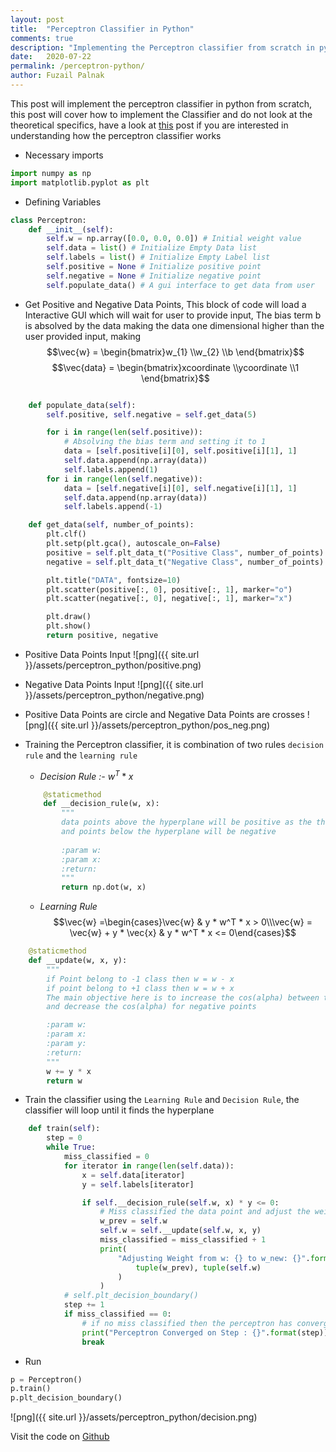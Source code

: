 ```yaml
---
layout: post
title:  "Perceptron Classifier in Python"
comments: true
description: "Implementing the Perceptron classifier from scratch in python"
date:   2020-07-22
permalink: /perceptron-python/
author: Fuzail Palnak
---
```


<script src="https://gist.github.com/fuzailpalnak/17356404f311b78cb6a8f7aed05f4716.js"></script>

This post will implement the perceptron classifier in python from scratch, this post will cover how to implement the 
Classifier and do not look at the theoretical specifics, have a look at [this](https://fuzailpalnak.github.io/perceptron/) post if you are interested in
understanding how the perceptron classifier works

- Necessary imports 
```python
import numpy as np
import matplotlib.pyplot as plt
```
- Defining Variables
```python
class Perceptron:
    def __init__(self):
        self.w = np.array([0.0, 0.0, 0.0]) # Initial weight value
        self.data = list() # Initialize Empty Data list
        self.labels = list() # Initialize Empty Label list
        self.positive = None # Initialize positive point
        self.negative = None # Initialize negative point
        self.populate_data() # A gui interface to get data from user
```

- Get Positive and Negative Data Points, This block of code will load a Interactive GUI which will wait for user to 
provide input, The bias term b is absolved by the data making the data one dimensional higher than the user provided input, making
$$\vec{w}  = \begin{bmatrix}w_{1}  \\w_{2} \\b  \end{bmatrix}$$ 
$$\vec{data}  = \begin{bmatrix}xcoordinate \\ycoordinate \\1  \end{bmatrix}$$
```python

    def populate_data(self):
        self.positive, self.negative = self.get_data(5)

        for i in range(len(self.positive)):
            # Absolving the bias term and setting it to 1
            data = [self.positive[i][0], self.positive[i][1], 1]
            self.data.append(np.array(data))
            self.labels.append(1)
        for i in range(len(self.negative)):
            data = [self.negative[i][0], self.negative[i][1], 1]
            self.data.append(np.array(data))
            self.labels.append(-1)

    def get_data(self, number_of_points):
        plt.clf()
        plt.setp(plt.gca(), autoscale_on=False)
        positive = self.plt_data_t("Positive Class", number_of_points)
        negative = self.plt_data_t("Negative Class", number_of_points)

        plt.title("DATA", fontsize=10)
        plt.scatter(positive[:, 0], positive[:, 1], marker="o")
        plt.scatter(negative[:, 0], negative[:, 1], marker="x")

        plt.draw()
        plt.show()
        return positive, negative
```
- Positive Data Points Input
![png]({{ site.url }}/assets/perceptron_python/positive.png)

- Negative Data Points Input
![png]({{ site.url }}/assets/perceptron_python/negative.png)

- Positive Data Points are circle and Negative Data Points are crosses
![png]({{ site.url }}/assets/perceptron_python/pos_neg.png)

        
- Training the Perceptron classifier, it is combination of two rules `decision rule` and the `learning rule`

    - *Decision Rule :-* $w^T * x$ 
    ```python
        @staticmethod
        def __decision_rule(w, x):
            """
            data points above the hyperplane will be positive as the theta will be [0, 90] with respect to self.w
            and points below the hyperplane will be negative
            
            :param w:
            :param x:
            :return:
            """
            return np.dot(w, x)
    ```

    - *Learning Rule* $$\vec{w} =\begin{cases}\vec{w} & y * w^T * x > 0\\\vec{w} = \vec{w} + y * \vec{x} & y * w^T * x <= 0\end{cases}$$  
```python
    @staticmethod
    def __update(w, x, y):
        """
        if Point belong to -1 class then w = w - x
        if point belong to +1 class then w = w + x
        The main objective here is to increase the cos(alpha) between the weight vector and the positive data points
        and decrease the cos(alpha) for negative points

        :param w:
        :param x:
        :param y:
        :return:
        """
        w += y * x
        return w
```
  
- Train the classifier using the `Learning Rule` and `Decision Rule`, the classifier will loop until it finds the
hyperplane
```python
    def train(self):
        step = 0
        while True:
            miss_classified = 0
            for iterator in range(len(self.data)):
                x = self.data[iterator]
                y = self.labels[iterator]

                if self.__decision_rule(self.w, x) * y <= 0:
                    # Miss classified the data point and adjust the weight
                    w_prev = self.w
                    self.w = self.__update(self.w, x, y)
                    miss_classified = miss_classified + 1
                    print(
                        "Adjusting Weight from w: {} to w_new: {}".format(
                            tuple(w_prev), tuple(self.w)
                        )
                    )
            # self.plt_decision_boundary()
            step += 1
            if miss_classified == 0:
                # if no miss classified then the perceptron has converged and found a hyperplane
                print("Perceptron Converged on Step : {}".format(step))
                break
```

- Run
```python
p = Perceptron()
p.train()
p.plt_decision_boundary()
```
![png]({{ site.url }}/assets/perceptron_python/decision.png)

Visit the code on [Github]("https://github.com/fuzailpalnak/ML-Scratch/blob/master/perceptron/perceptron.py)







